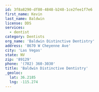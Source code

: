 ```yaml
---
id: 3f8a8290-df80-4848-b248-1ce2fee1f7e6
first_name: Kevin
last_name: Baldwin
license: DDS
services:
  - dentist
category: Dentists
org_name: 'Baldwin Distinctive Dentistry'
address: '8670 W Cheyenne Ave'
city: 'Las Vegas'
state: NV
zip: '89129'
phone: '(702) 360-3030'
title: 'Baldwin Distinctive Dentistry'
_geoloc:
  lat: 36.2185
  lng: -115.274
---
```

